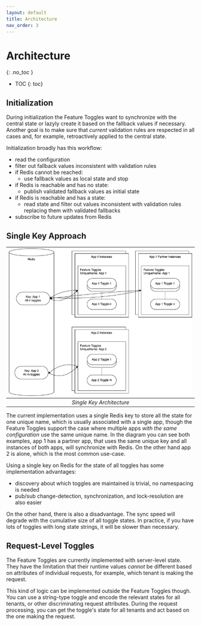 ```yaml
---
layout: default
title: Architecture
nav_order: 3
---
```


<!-- prettier-ignore-start -->
# Architecture
{: .no_toc }
<!-- prettier-ignore-end -->

<!-- prettier-ignore -->
- TOC
{: toc}

## Initialization

During initialization the Feature Toggles want to synchronize with the central state or lazyly create it based on the
fallback values if necessary. Another goal is to make sure that _current_ validation rules are respected in all cases
and, for example, retroactively applied to the central state.

Initialization broadly has this workflow:

- read the configuration
- filter out fallback values inconsistent with validation rules
- if Redis cannot be reached:
  - use fallback values as local state and stop
- if Redis is reachable and has no state:
  - publish validated fallback values as initial state
- if Redis is reachable and has a state:
  - read state and filter out values inconsistent with validation rules replacing them with validated fallbacks
- subscribe to future updates from Redis

## Single Key Approach

| ![](architecture-single-key.drawio.png) |
| :-------------------------------------: |
|        _Single Key Architecture_        |

The current implementation uses a single Redis key to store all the state for one unique name, which is usually
associated with a single app, though the Feature Toggles support the case where multiple apps _with the same
configuration_ use the same unique name. In the diagram you can see both examples, app 1 has a partner app, that uses
the same unique key and all instances of both apps, will synchronize with Redis. On the other hand app 2 is alone,
which is the most common use-case.

Using a single key on Redis for the state of all toggles has some implementation advantages:

- discovery about which toggles are maintained is trivial, no namespacing is needed
- pub/sub change-detection, synchronization, and lock-resolution are also easier

On the other hand, there is also a disadvantage. The sync speed will degrade with the cumulative size of all toggle
states. In practice, if you have lots of toggles with long state strings, it will be slower than necessary.

## Request-Level Toggles

The Feature Toggles are currently implemented with server-level state. They have the limitation that their runtime
values _cannot_ be different based on attributes of individual requests, for example, which tenant is making the
request.

This kind of logic can be implemented outside the Feature Toggles though. You can use a string-type toggle and encode
the relevant states for all tenants, or other discriminating request attributes. During the request processing, you can
get the toggle's state for all tenants and act based on the one making the request.
